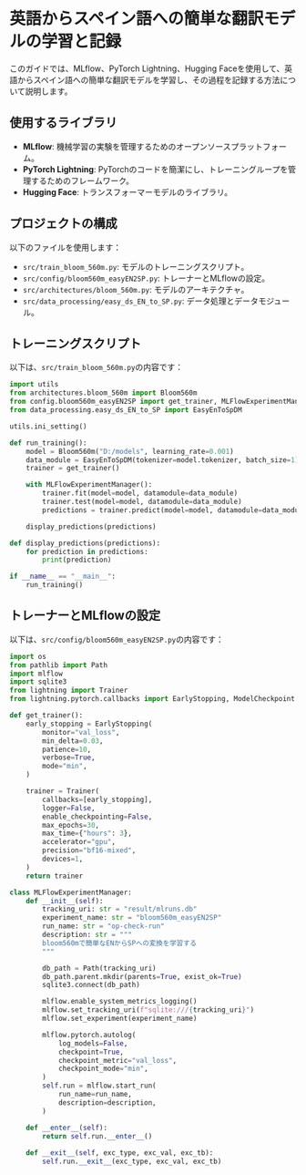 # 英語からスペイン語への簡単な翻訳モデルの学習と記録

このガイドでは、MLflow、PyTorch Lightning、Hugging Faceを使用して、英語からスペイン語への簡単な翻訳モデルを学習し、その過程を記録する方法について説明します。

## 使用するライブラリ

- **MLflow**: 機械学習の実験を管理するためのオープンソースプラットフォーム。
- **PyTorch Lightning**: PyTorchのコードを簡潔にし、トレーニングループを管理するためのフレームワーク。
- **Hugging Face**: トランスフォーマーモデルのライブラリ。

## プロジェクトの構成

以下のファイルを使用します：

- `src/train_bloom_560m.py`: モデルのトレーニングスクリプト。
- `src/config/bloom560m_easyEN2SP.py`: トレーナーとMLflowの設定。
- `src/architectures/bloom_560m.py`: モデルのアーキテクチャ。
- `src/data_processing/easy_ds_EN_to_SP.py`: データ処理とデータモジュール。

## トレーニングスクリプト

以下は、`src/train_bloom_560m.py`の内容です：

```python
import utils
from architectures.bloom_560m import Bloom560m
from config.bloom560m_easyEN2SP import get_trainer, MLFlowExperimentManager
from data_processing.easy_ds_EN_to_SP import EasyEnToSpDM

utils.ini_setting()

def run_training():
    model = Bloom560m("D:/models", learning_rate=0.001)
    data_module = EasyEnToSpDM(tokenizer=model.tokenizer, batch_size=1)
    trainer = get_trainer()

    with MLFlowExperimentManager():
        trainer.fit(model=model, datamodule=data_module)
        trainer.test(model=model, datamodule=data_module)
        predictions = trainer.predict(model=model, datamodule=data_module, return_predictions=True)

    display_predictions(predictions)

def display_predictions(predictions):
    for prediction in predictions:
        print(prediction)

if __name__ == "__main__":
    run_training()
```

## トレーナーとMLflowの設定

以下は、`src/config/bloom560m_easyEN2SP.py`の内容です：

```python
import os
from pathlib import Path
import mlflow
import sqlite3
from lightning import Trainer
from lightning.pytorch.callbacks import EarlyStopping, ModelCheckpoint

def get_trainer():
    early_stopping = EarlyStopping(
        monitor="val_loss",
        min_delta=0.03,
        patience=10,
        verbose=True,
        mode="min",
    )

    trainer = Trainer(
        callbacks=[early_stopping],
        logger=False,
        enable_checkpointing=False,
        max_epochs=30,
        max_time={"hours": 3},
        accelerator="gpu",
        precision="bf16-mixed",
        devices=1,
    )
    return trainer

class MLFlowExperimentManager:
    def __init__(self):
        tracking_uri: str = "result/mlruns.db"
        experiment_name: str = "bloom560m_easyEN2SP"
        run_name: str = "op-check-run"
        description: str = """
        bloom560mで簡単なENからSPへの変換を学習する
        """

        db_path = Path(tracking_uri)
        db_path.parent.mkdir(parents=True, exist_ok=True)
        sqlite3.connect(db_path)

        mlflow.enable_system_metrics_logging()
        mlflow.set_tracking_uri(f"sqlite:///{tracking_uri}")
        mlflow.set_experiment(experiment_name)

        mlflow.pytorch.autolog(
            log_models=False,
            checkpoint=True,
            checkpoint_metric="val_loss",
            checkpoint_mode="min",
        )
        self.run = mlflow.start_run(
            run_name=run_name,
            description=description,
        )

    def __enter__(self):
        return self.run.__enter__()
    
    def __exit__(self, exc_type, exc_val, exc_tb):
        self.run.__exit__(exc_type, exc_val, exc_tb)

